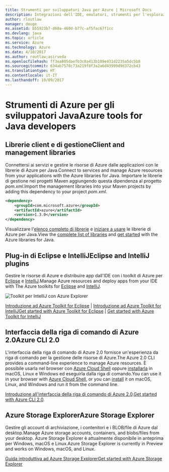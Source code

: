 ```yaml
---
title: Strumenti per sviluppatori Java per Azure | Microsoft Docs
description: Integrazioni dell'IDE, emulatori, strumenti per l'esplorazione delle risorse e interfacce della riga di comando per gli sviluppatori Java in Azure.
author: rloutlaw
manager: douge
ms.assetid: b55923b7-d60a-460d-b77c-af5fac67f1cc
ms.devlang: java
ms.topic: article
ms.service: Azure
ms.technology: Azure
ms.date: 4/10/2017
ms.author: routlaw;asirveda
ms.openlocfilehash: ff3ea805daefb3c0a413b109e431d2235a5dc5b8
ms.sourcegitcommit: 634ab7578c73a219f8f3a2a6d43999d9d372cb43
ms.translationtype: HT
ms.contentlocale: it-IT
ms.lasthandoff: 10/09/2017
---
```

# <a name="azure-tools-for-java-developers"></a><span data-ttu-id="4b38f-103">Strumenti di Azure per gli sviluppatori Java</span><span class="sxs-lookup"><span data-stu-id="4b38f-103">Azure tools for Java developers</span></span>

## <a name="client-and-management-libraries"></a><span data-ttu-id="4b38f-104">Librerie client e di gestione</span><span class="sxs-lookup"><span data-stu-id="4b38f-104">Client and management libraries</span></span>

<span data-ttu-id="4b38f-105">Connettersi ai servizi e gestire le risorse di Azure dalle applicazioni con le librerie di Azure per Java.</span><span class="sxs-lookup"><span data-stu-id="4b38f-105">Connect to services and manage Azure resources from your applications with the Azure libraries for Java.</span></span> <span data-ttu-id="4b38f-106">Importare le librerie di gestione nei progetti Maven aggiungendo questa dipendenza al progetto *pom.xml*.</span><span class="sxs-lookup"><span data-stu-id="4b38f-106">Import the management libraries into your Maven projects by adding this dependency to your project *pom.xml*.</span></span>

```XML
<dependency>
    <groupId>com.microsoft.azure</groupId>
    <artifactId>azure</artifactId>
    <version>1.3.0</version>
</dependency>
```

<span data-ttu-id="4b38f-107">Visualizzare l'[elenco completo di librerie](java-sdk-azure-install.md) e [iniziare a usare](java-sdk-azure-get-started.md) le librerie di Azure per Java.</span><span class="sxs-lookup"><span data-stu-id="4b38f-107">View the [complete list of libraries](java-sdk-azure-install.md) and [get started](java-sdk-azure-get-started.md) with the Azure libraries for Java.</span></span>

## <a name="eclipse-and-intellij-plugins"></a><span data-ttu-id="4b38f-108">Plug-in di Eclipse e IntelliJ</span><span class="sxs-lookup"><span data-stu-id="4b38f-108">Eclipse and IntelliJ plugins</span></span>

<span data-ttu-id="4b38f-109">Gestire le risorse di Azure e distribuire app dall'IDE con i toolkit di Azure per [Eclipse](eclipse/azure-toolkit-for-eclipse.md) e [IntelliJ](intellij/azure-toolkit-for-intellij.md).</span><span class="sxs-lookup"><span data-stu-id="4b38f-109">Manage Azure resources and deploy apps from your IDE with The Azure toolkits for [Eclipse](eclipse/azure-toolkit-for-eclipse.md) and [IntelliJ](intellij/azure-toolkit-for-intellij.md).</span></span>   

![Toolkit per IntelliJ con Azure Explorer](media/intelliJ-azure-explorer.png)

<span data-ttu-id="4b38f-111">[Introduzione ad Azure Toolkit for Eclipse](https://docs.microsoft.com/azure/app-service-web/app-service-web-eclipse-create-hello-world-web-app) | [Introduzione ad Azure Toolkit for IntelliJ](https://docs.microsoft.com/azure/app-service-web/app-service-web-intellij-create-hello-world-web-app)</span><span class="sxs-lookup"><span data-stu-id="4b38f-111">[Get started with Azure Toolkit for Eclipse](https://docs.microsoft.com/azure/app-service-web/app-service-web-eclipse-create-hello-world-web-app) | [Get started with Azure Toolkit for IntelliJ](https://docs.microsoft.com/azure/app-service-web/app-service-web-intellij-create-hello-world-web-app)</span></span> 

## <a name="azure-cli-20"></a><span data-ttu-id="4b38f-112">Interfaccia della riga di comando di Azure 2.0</span><span class="sxs-lookup"><span data-stu-id="4b38f-112">Azure CLI 2.0</span></span>

<span data-ttu-id="4b38f-113">L'interfaccia della riga di comando di Azure 2.0 fornisce un'esperienza da riga di comando per la gestione delle risorse di Azure.</span><span class="sxs-lookup"><span data-stu-id="4b38f-113">The Azure 2.0 CLI provides a command-line experience to manage Azure resources.</span></span> <span data-ttu-id="4b38f-114">È possibile usarla nel browser con [Azure Cloud Shell](https://docs.microsoft.com/azure/cloud-shell/overview) oppure [installarla](https://docs.microsoft.com/cli/azure/install-azure-cli) in macOS, Linux e Windows ed eseguirla dalla riga di comando.</span><span class="sxs-lookup"><span data-stu-id="4b38f-114">You can use it in your browser with [Azure Cloud Shell](https://docs.microsoft.com/azure/cloud-shell/overview), or you can [install](https://docs.microsoft.com/cli/azure/install-azure-cli) it on macOS, Linux, and Windows and run it from the command line.</span></span>

<span data-ttu-id="4b38f-115">[Introduzione all'interfaccia della riga di comando di Azure 2.0](https://docs.microsoft.com/cli/azure/get-started-with-azure-cli).</span><span class="sxs-lookup"><span data-stu-id="4b38f-115">[Get started with Azure CLI 2.0](https://docs.microsoft.com/cli/azure/get-started-with-azure-cli).</span></span>

## <a name="azure-storage-explorer"></a><span data-ttu-id="4b38f-116">Azure Storage Explorer</span><span class="sxs-lookup"><span data-stu-id="4b38f-116">Azure Storage Explorer</span></span> 

<span data-ttu-id="4b38f-117">Gestire gli account di archiviazione, i contenitori e i BLOB/file di Azure dal desktop.</span><span class="sxs-lookup"><span data-stu-id="4b38f-117">Manage Azure storage accounts, containers, and blobs/files from your desktop.</span></span> <span data-ttu-id="4b38f-118">Azure Storage Explorer è attualmente disponibile in anteprima per Windows, macOS e Linux.</span><span class="sxs-lookup"><span data-stu-id="4b38f-118">Azure Storage Explorer is currently in Preview and works on Windows, macOS, and Linux.</span></span>

[<span data-ttu-id="4b38f-119">Guida introduttiva ad Azure Storage Explorer</span><span class="sxs-lookup"><span data-stu-id="4b38f-119">Get started with Azure Storage Explorer</span></span>](https://docs.microsoft.com/azure/vs-azure-tools-storage-manage-with-storage-explorer)